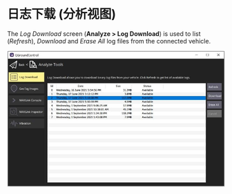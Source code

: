 # 日志下载 (分析视图)

The _Log Download_ screen (**Analyze > Log Download**) is used to list (_Refresh_),
_Download_ and _Erase All_ log files from the connected vehicle.

![分析视图日志下载](../../../assets/analyze/log_download.jpg)
